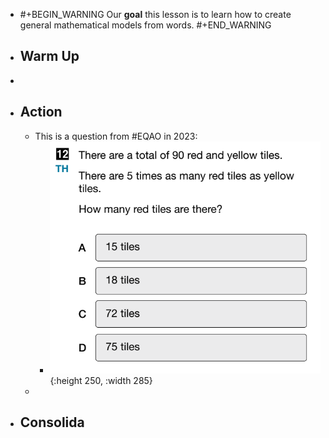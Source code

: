 - #+BEGIN_WARNING
  Our **goal** this lesson is to learn how to create general mathematical models from words.
  #+END_WARNING
- ## Warm Up
-
- ## Action
	- This is a question from #EQAO in 2023:
		- ![image.png](../assets/image_1748393501044_0.png){:height 250, :width 285}
	-
- ## Consolida